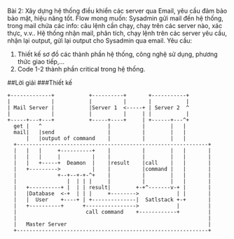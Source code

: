 Bài 2: Xây dựng hệ thống điều khiển các server qua Email, yêu cầu đảm bảo bảo mật, hiệu năng tốt.
Flow mong muốn:
Sysadmin gửi mail đến hệ thống, trong mail chứa các info: câu lệnh cần chạy, chạy trên các server nào, xác thực, v.v..
Hệ thống nhận mail, phân tích, chạy lệnh trên các server yêu cầu, nhận lại output, gửi lại output cho Sysadmin qua email.
Yêu cầu:
1. Thiết kế sơ đồ các thành phần hệ thống, công nghệ sử dụng, phương thức giao tiếp,...
2. Code 1-2 thành phần critical trong hệ thống.

##Lời giải
###Thiết kế
```
+-------------+           +----------+       +-----------+
|             |           |          |       |           |
| Mail Server |           |Server 1  <-----+ | Server 2  ^
|             |           |          |     | |           |
+-----+---+---+           +-----+----+     | +------+---^+
  get |   ^                     |          |        |   |
  mail|   |send                 |          |        |   |
      |   |output of command    |          |        |   |
  +-------------------------------------------------------------+
  |   |   |     +----------+    |          |        |   |       |
  |   |   |     |          |    |          |        |   |       |
  |   |   +-----+  Deamon  |    |result    |call    |   |       |
  |   +--------->          |    |          |command |   |       |
  |             +--+--+-+-^+    |          |        |   |       |
  |                |  | | |     |          |        |   |       |
  |   +----------+ |  | | result|        +-+^-------v-+ |       |
  |   |Database  <-+  | | |     +-------->            | |       |
  |   |  User    +----+ | +--------------|  Satlstack +-+       |
  |   +----------+      +---------------->            |         |
  |                      call command    +------------+         |
  |                                                             |
  |   Master Server                                             |
  +-------------------------------------------------------------+
```

